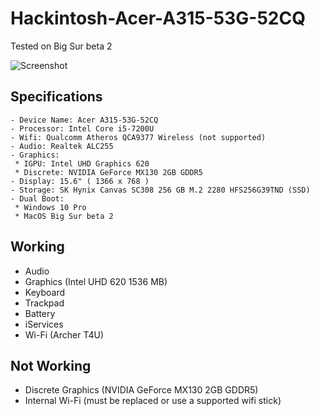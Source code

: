 # Hackintosh-Acer-A315-53G-52CQ
 
 Tested on Big Sur beta 2
 
 ![Screenshot](https://i.imgur.com/8JHx18U.png "Screenshot")
 
## Specifications
 
 ```
 - Device Name: Acer A315-53G-52CQ
 - Processor: Intel Core i5-7200U
 - Wifi: Qualcomm Atheros QCA9377 Wireless (not supported)
 - Audio: Realtek ALC255
 - Graphics: 
  * IGPU: Intel UHD Graphics 620
  * Discrete: NVIDIA GeForce MX130 2GB GDDR5
 - Display: 15.6" ( 1366 x 768 ) 
 - Storage: SK Hynix Canvas SC308 256 GB M.2 2280 HFS256G39TND (SSD)
 - Dual Boot:
  * Windows 10 Pro
  * MacOS Big Sur beta 2
  ```
  
## Working
 
 - Audio
 - Graphics (Intel UHD 620 1536 MB)
 - Keyboard
 - Trackpad
 - Battery
 - iServices
 - Wi-Fi (Archer T4U)
 
## Not Working

 - Discrete Graphics (NVIDIA GeForce MX130 2GB GDDR5)
 - Internal Wi-Fi (must be replaced or use a supported wifi stick)
